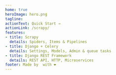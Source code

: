 ```yaml
---
home: true
heroImage: hero.png
tagline: 
actionText: Quick Start →
actionLink: /scrapy/
features:
- title: Scrapy
  details: Spiders, Items & Pipelines
- title: Django + Celery
  details: Settings, Models, Admin & queue tasks
- title: Django REST Framework
  details: REST API, HTTP, Microservices
footer: Made by  with ❤️
---
```


